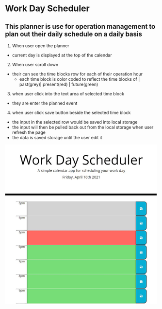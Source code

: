 # Work Day Scheduler

## This planner is use for operation management to plan out their daily schedule on a daily basis 

1. When user open the planner
- current day is displayed at the top of the calendar
2. When user scroll down
- their can see the time blocks row for each of their operation hour
    - each time block is color coded to reflect the time blocks of 
    | past(grey)| present(red) | future(green)
3. when user click into the text area of selected time block
- they are enter the planned event
4. when user click save button beside the selected time block
- the input in the selected row would be saved into local storage
- the input will then be pulled back out from the local storage when user refresh the page
- the data is saved storage until the user edit it

<img src="assets\js\WSimage.JPG" width="500">